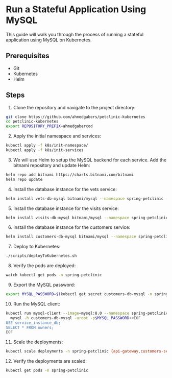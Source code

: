 # Run a Stateful Application Using MySQL

This guide will walk you through the process of running a stateful application using MySQL on Kubernetes.

## Prerequisites

- Git
- Kubernetes
- Helm

## Steps

1. Clone the repository and navigate to the project directory:
```bash
git clone https://github.com/ahmedgabers/petclinic-kubernetes
cd petclinic-kubernetes
export REPOSITORY_PREFIX=ahmedgabercod
```

2. Apply the initial namespace and services:
```bash
kubectl apply -f k8s/init-namespace/
kubectl apply -f k8s/init-services
```

3. We will use Helm to setup the MySQL backend for each service. Add the bitnami repository and update Helm:
```bash
helm repo add bitnami https://charts.bitnami.com/bitnami
helm repo update
```

4. Install the database instance for the vets service:
```bash
helm install vets-db-mysql bitnami/mysql --namespace spring-petclinic --version 9.1.4 --set auth.database=service_instance_db
```

5. Install the database instance for the visits service:
```bash
helm install visits-db-mysql bitnami/mysql --namespace spring-petclinic  --version 9.1.4 --set auth.database=service_instance_db
```

6. Install the database instance for the customers service:
```bash
helm install customers-db-mysql bitnami/mysql --namespace spring-petclinic  --version 9.1.4 --set auth.database=service_instance_db
```

7. Deploy to Kubernetes:
```bash
./scripts/deployToKubernetes.sh
```

8. Verify the pods are deployed:
```bash
watch kubectl get pods -n spring-petclinic
```
9. Export the MySQL password:
```bash
export MYSQL_PASSWORD=$(kubectl get secret customers-db-mysql -n spring-petclinic -o jsonpath='{.data.mysql-root-password}' | base64 -d)
```

10. Run the MySQL client:
```bash 
kubectl run mysql-client --image=mysql:8.0 --namespace spring-petclinic -i --rm --restart=Never --\
  mysql -h customers-db-mysql -uroot -p$MYSQL_PASSWORD<<EOF
USE service_instance_db;
SELECT * FROM owners;
EOF
```

11. Scale the deployments:
```bash 
kubectl scale deployments -n spring-petclinic {api-gateway,customers-service,vets-service,visits-service} --replicas=3
```

12. Verify the deployments are scaled:
```bash
kubectl get pods -n spring-petclinic
```